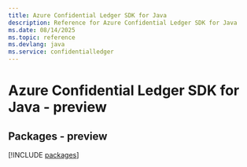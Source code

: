 ```yaml
---
title: Azure Confidential Ledger SDK for Java
description: Reference for Azure Confidential Ledger SDK for Java
ms.date: 08/14/2025
ms.topic: reference
ms.devlang: java
ms.service: confidentialledger
---
```

# Azure Confidential Ledger SDK for Java - preview
## Packages - preview
[!INCLUDE [packages](confidential-ledger-index.md)]